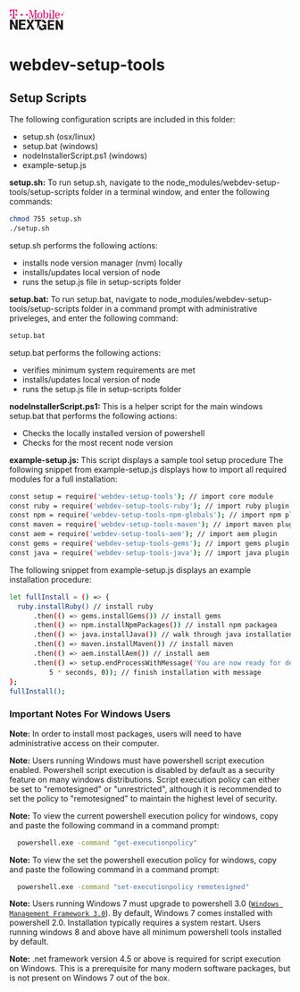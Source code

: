 ![T-Mobile](../images/T-Mobile-NextGen-Magenta-Tiny.png)

webdev-setup-tools
=======================
## Setup Scripts
The following configuration scripts are included in this folder:

* setup.sh (osx/linux)
* setup.bat (windows)
* nodeInstallerScript.ps1 (windows)
* example-setup.js

**setup.sh:** To run setup.sh, navigate to the node_modules/webdev-setup-tools/setup-scripts folder in a terminal window, and enter the following commands:
  ```sh
  chmod 755 setup.sh
  ./setup.sh
  ```
setup.sh performs the following actions:
* installs node version manager (nvm) locally
* installs/updates local version of node
* runs the setup.js file in setup-scripts folder


**setup.bat:** To run setup.bat, navigate to node_modules/webdev-setup-tools/setup-scripts folder in a command prompt with administrative priveleges, and enter the following command:
```sh
setup.bat
```
setup.bat performs the following actions:
* verifies minimum system requirements are met
* installs/updates local version of node
* runs the setup.js file in setup-scripts folder

**nodeInstallerScript.ps1:** This is a helper script for the main windows setup.bat
that performs the following actions:
* Checks the locally installed version of powershell
* Checks for the most recent node version

**example-setup.js:** This script displays a sample tool setup procedure
The following snippet from example-setup.js displays how to import all required modules for a full installation:
  ```sh
const setup = require('webdev-setup-tools'); // import core module
const ruby = require('webdev-setup-tools-ruby'); // import ruby plugin
const npm = require('webdev-setup-tools-npm-globals'); // import npm plugin
const maven = require('webdev-setup-tools-maven'); // import maven plugin
const aem = require('webdev-setup-tools-aem'); // import aem plugin
const gems = require('webdev-setup-tools-gems'); // import gems plugin
const java = require('webdev-setup-tools-java'); // import java plugin
  ```

The following snippet from example-setup.js displays an example installation procedure:
  ```sh
let fullInstall = () => {
    ruby.installRuby() // install ruby
        .then(() => gems.installGems()) // install gems
        .then(() => npm.installNpmPackages()) // install npm packagea
        .then(() => java.installJava()) // walk through java installation
        .then(() => maven.installMaven()) // install maven
        .then(() => aem.installAem()) // install aem
        .then(() => setup.endProcessWithMessage('You are now ready for development.',
            5 * seconds, 0)); // finish installation with message
};
fullInstall();
  ```

### Important Notes For Windows Users

**Note:** In order to install most packages, users will need to have administrative access on their computer.

**Note:** Users running Windows must have powershell script execution enabled. Powershell script execution
is disabled by default as a security feature on many windows distributions. Script execution policy
can either be set to "remotesigned" or "unrestricted", although it is recommended to set the
policy to "remotesigned" to maintain the highest level of security.

**Note:**  To view the current powershell execution policy for windows, copy and paste the following command in
a command prompt:

```sh
  powershell.exe -command "get-executionpolicy"
  ```

**Note:**  To view the set the powershell execution policy for windows, copy and paste the following command in
a command prompt:

```sh
  powershell.exe -command "set-executionpolicy remotesigned"
  ```

**Note:** Users running Windows 7 must upgrade to powershell 3.0 ([`Windows Management Framework 3.0`](https://www.microsoft.com/en-us/download/details.aspx?id=34595)).
By default, Windows 7 comes installed with powershell 2.0. Installation typically requires a system restart.
Users running windows 8 and above have all minimum powershell tools installed by default.

**Note:** .net framework version 4.5 or above is required for script execution on Windows.
This is a prerequisite for many modern software packages, but is not present on Windows 7
out of the box.
